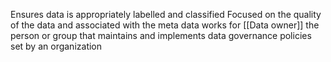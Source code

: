 Ensures data is appropriately labelled and classified
Focused on the quality of the data and associated with the meta data
works for [[Data owner]]
the person or group that maintains and implements data governance policies set by an organization